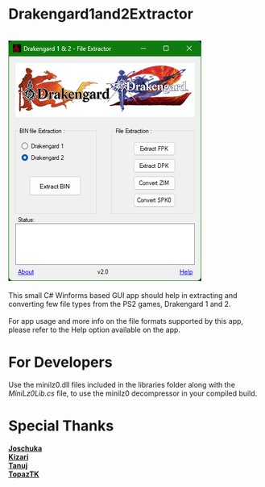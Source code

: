 # Drakengard1and2Extractor
<br>![Image Text](repo_img.png)
<br><br>
This small C# Winforms based GUI app should help in extracting and converting few file types from the PS2 games, Drakengard 1 and 2.   
<br>For app usage and more info on the file formats supported by this app, please refer to the Help option available on the app.

# For Developers
Use the minilz0.dll files included in the libraries folder along with the *MiniLz0Lib.cs* file, to use the minilz0 decompressor in your compiled build.

# Special Thanks
[**Joschuka**](https://github.com/Joschuka)
<br>[**Kizari**](https://github.com/Kizari)
<br>[**Tanuj**](https://github.com/Cyraphim)
<br>[**TopazTK**](https://github.com/TopazTK)
